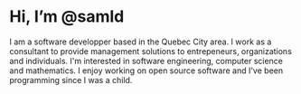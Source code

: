 # Hi, I’m @samld

I am a software developper based in the Quebec City area. I work as a consultant to provide management solutions to entrepeneurs, organizations and individuals. I'm interested in software engineering, computer science and mathematics. I enjoy working on open source software and I've been programming since I was a child.
